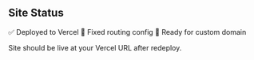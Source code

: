 ## Site Status

✅ Deployed to Vercel
🔧 Fixed routing config
🚀 Ready for custom domain

Site should be live at your Vercel URL after redeploy.

